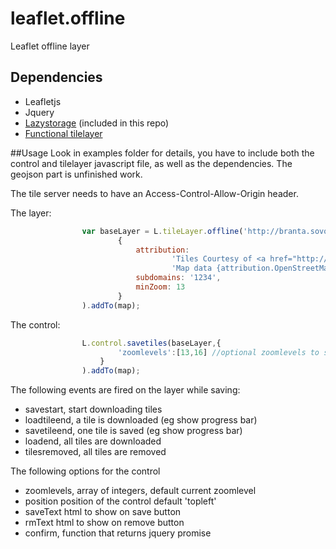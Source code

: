 leaflet.offline
===============

Leaflet offline layer

## Dependencies
* Leafletjs
* Jquery
* [Lazystorage](https://github.com/allartk/snippets/blob/master/js/LazyStorage.js) (included in this repo)
* [Functional tilelayer](https://github.com/ismyrnow/Leaflet.functionaltilelayer)

##Usage
Look in examples folder for details, you have to include both the control and tilelayer javascript file, as well as
the dependencies.  The geojson part is unfinished work.

The tile server needs to have an Access-Control-Allow-Origin header.

The layer:
```javascript
                var baseLayer = L.tileLayer.offline('http://branta.sovon.nl/tiles/tiles.py/mq_proxy/{z}/{x}/{y}.jpg',
                        {
                            attribution:
                                    'Tiles Courtesy of <a href="http://www.mapquest.com/">MapQuest</a> &mdash; ' +
                                    'Map data {attribution.OpenStreetMap}',
                            subdomains: '1234',
                            minZoom: 13
                        }
                ).addTo(map);
```

The control:
```javascript
                L.control.savetiles(baseLayer,{
                        'zoomlevels':[13,16] //optional zoomlevels to save tiles for, default current zoomlevel
                    }
                ).addTo(map);
```
The following events are fired on the layer while saving:
* savestart, start downloading tiles
* loadtileend, a tile is downloaded (eg show progress bar)
* savetileend, one tile is saved  (eg show progress bar)
* loadend, all tiles are downloaded
* tilesremoved, all tiles are removed

The following options for the control
* zoomlevels, array of integers, default current zoomlevel
* position position of the control default 'topleft'
* saveText html to show on save button
* rmText html to show on remove button
* confirm, function that returns jquery promise
